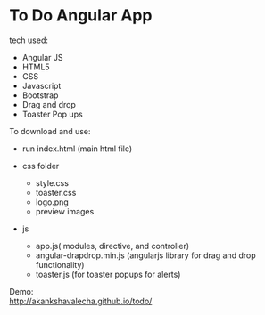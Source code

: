 # To Do Angular App

tech used: 
 <ul>
 	<li>Angular JS</li>
 	<li>HTML5</li>
 	<li>CSS</li>
 	<li>Javascript</li>
 	<li>Bootstrap</li>
 	<li>Drag and drop</li>
 	<li>Toaster Pop ups</li>
 </ul>

 To download and use:<br/>
 - run index.html (main html file)<br/>
 - css folder<br/>
    - style.css<br/>
    - toaster.css<br/>
    - logo.png<br/>
    - preview images<br/>

 - js<br/>
    - app.js( modules, directive, and controller)<br/>
    - angular-drapdrop.min.js (angularjs library for drag and drop functionality)<br/>
    - toaster.js (for toaster popups for alerts)<br/>

 Demo:<br/>
  	<a target="_blank">http://akankshavalecha.github.io/todo/</a>